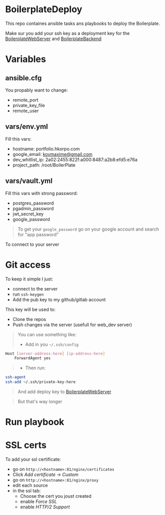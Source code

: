 # BoilerplateDeploy

This repo containes ansible tasks ans playbooks to deploy the Boilerplate.

Make sur you add your ssh key as a deployment key for the [BoilerplateWebServer](https://github.com/HugoKovac/BoilerplateWebServer) and [BoilerplateBackend](https://github.com/HugoKovac/BoilerplateBackend)


# Variables

## ansible.cfg

You propably want to change:

- remote_port
- private_key_file
- remote_user

## vars/env.yml

Fill this vars:

- hostname: portfolio.hkorpo.com
- google_email: kovmaxime@gmail.com
- dev_whitlist_ip: 2a02:2455:822f:a000:8487:a2b8:efd5:e76a
- project_path: /root/BoilerPlate


## vars/vault.yml

Fill this vars with strong password:

- postgres_password
- pgadmin_password
- jwt_secret_key
- google_password

> To get your `google_password` go on your google account and search for "app password"


To connect to your server

# Git access

To keep it simple I just:

- connect to the server
- run `ssh-keygen`
- Add the pub key to my github/gitlab account

This key will be used to:
- Clone the repos
- Push changes via the server (usefull for web_dev server)

> You can use something like:
> - Add in you `~/.ssh/config`
```sh
Host [server-address-here] [ip-address-here]
    ForwardAgent yes
```
> - Then run:
```sh
ssh-agent
ssh-add ~/.ssh/private-key-here
```
> And add deploy key to [BoilerplateWebServer](https://github.com/HugoKovac/BoilerplateWebServer)

> But that's way longer

# Run playbook

# SSL certs

To add your ssl certificate:
- go on `http://<hostname>:81/nginx/certificates`
- Click *Add certificate* -> *Custom*
- go on `http://<hostname>:81/nginx/proxy`
- edit each source
- in the ssl tab:
    - Choose the cert you joust created
    - enable *Force SSL*
    - enable *HTTP/2 Support*